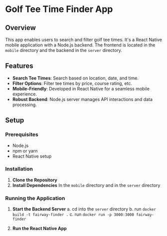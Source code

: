 # Golf Tee Time Finder App

## Overview

This app enables users to search and filter golf tee times. It's a React Native mobile application with a Node.js backend. The frontend is located in the `mobile` directory and the backend in the `server` directory.

## Features

- **Search Tee Times**: Search based on location, date, and time.
- **Filter Options**: Filter tee times by price, course rating, etc.
- **Mobile-Friendly**: Developed in React Native for a seamless mobile experience.
- **Robust Backend**: Node.js server manages API interactions and data processing.

## Setup

### Prerequisites

- Node.js
- npm or yarn
- React Native setup

### Installation

1. **Clone the Repository**
2. **Install Dependencies**
   In the `mobile` directory and in the `server` directory

### Running the Application

1. **Start the Backend Server**
   a. cd into the `server` directory
   b. run `docker build -t fairway-finder .`
   c. run `docker run -p 3000:3000 fairway-finder`

2. **Run the React Native App**
